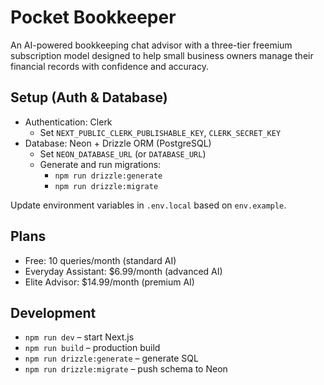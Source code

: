# Pocket Bookkeeper

An AI-powered bookkeeping chat advisor with a three-tier freemium subscription model designed to help small business owners manage their financial records with confidence and accuracy.

## Setup (Auth & Database)

- Authentication: Clerk
  - Set `NEXT_PUBLIC_CLERK_PUBLISHABLE_KEY`, `CLERK_SECRET_KEY`
- Database: Neon + Drizzle ORM (PostgreSQL)
  - Set `NEON_DATABASE_URL` (or `DATABASE_URL`)
  - Generate and run migrations:
    - `npm run drizzle:generate`
    - `npm run drizzle:migrate`

Update environment variables in `.env.local` based on `env.example`.

## Plans
- Free: 10 queries/month (standard AI)
- Everyday Assistant: $6.99/month (advanced AI)
- Elite Advisor: $14.99/month (premium AI)

## Development
- `npm run dev` – start Next.js
- `npm run build` – production build
- `npm run drizzle:generate` – generate SQL
- `npm run drizzle:migrate` – push schema to Neon 